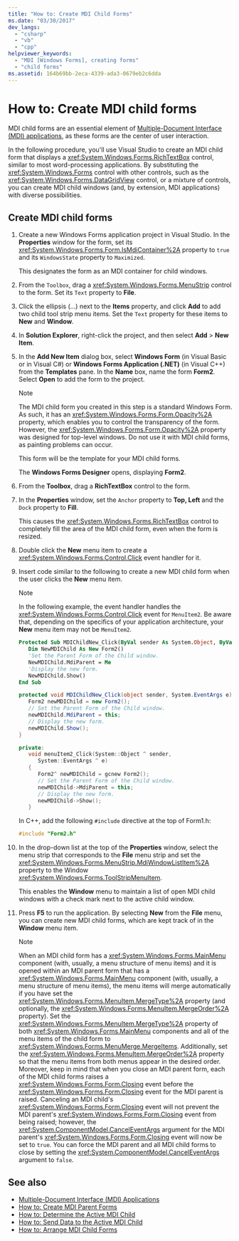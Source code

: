 ```yaml
---
title: "How to: Create MDI Child Forms"
ms.date: "03/30/2017"
dev_langs:
  - "csharp"
  - "vb"
  - "cpp"
helpviewer_keywords:
  - "MDI [Windows Forms], creating forms"
  - "child forms"
ms.assetid: 164b69bb-2eca-4339-ada3-0679eb2c6dda
---
```

# How to: Create MDI child forms

MDI child forms are an essential element of [Multiple-Document Interface (MDI) applications](multiple-document-interface-mdi-applications.md), as these forms are the center of user interaction.

In the following procedure, you'll use Visual Studio to create an MDI child form that displays a <xref:System.Windows.Forms.RichTextBox> control, similar to most word-processing applications. By substituting the <xref:System.Windows.Forms> control with other controls, such as the <xref:System.Windows.Forms.DataGridView> control, or a mixture of controls, you can create MDI child windows (and, by extension, MDI applications) with diverse possibilities.

## Create MDI child forms

1. Create a new Windows Forms application project in Visual Studio. In the **Properties** window for the form, set its <xref:System.Windows.Forms.Form.IsMdiContainer%2A> property to `true` and its `WindowsState` property to `Maximized`.

   This designates the form as an MDI container for child windows.

2. From the `Toolbox`, drag a <xref:System.Windows.Forms.MenuStrip> control to the form. Set its `Text` property to **File**.

3. Click the ellipsis (…) next to the **Items** property, and click **Add** to add two child tool strip menu items. Set the `Text` property for these items to **New** and **Window**.

4. In **Solution Explorer**, right-click the project, and then select **Add** > **New Item**.

5. In the **Add New Item** dialog box, select **Windows Form** (in Visual Basic or in Visual C#) or **Windows Forms Application (.NET)** (in Visual C++) from the **Templates** pane. In the **Name** box, name the form **Form2**. Select **Open** to add the form to the project.

    > [!NOTE]
    > The MDI child form you created in this step is a standard Windows Form. As such, it has an <xref:System.Windows.Forms.Form.Opacity%2A> property, which enables you to control the transparency of the form. However, the <xref:System.Windows.Forms.Form.Opacity%2A> property was designed for top-level windows. Do not use it with MDI child forms, as painting problems can occur.

     This form will be the template for your MDI child forms.

     The **Windows Forms Designer** opens, displaying **Form2**.

6. From the **Toolbox**, drag a **RichTextBox** control to the form.

7. In the **Properties** window, set the `Anchor` property to **Top, Left** and the `Dock` property to **Fill**.

   This causes the <xref:System.Windows.Forms.RichTextBox> control to completely fill the area of the MDI child form, even when the form is resized.

8. Double click the **New** menu item to create a <xref:System.Windows.Forms.Control.Click> event handler for it.

9. Insert code similar to the following to create a new MDI child form when the user clicks the **New** menu item.

   > [!NOTE]
   > In the following example, the event handler handles the <xref:System.Windows.Forms.Control.Click> event for `MenuItem2`. Be aware that, depending on the specifics of your application architecture, your **New** menu item may not be `MenuItem2`.

    ```vb
    Protected Sub MDIChildNew_Click(ByVal sender As System.Object, ByVal e As System.EventArgs) Handles MenuItem2.Click
       Dim NewMDIChild As New Form2()
       'Set the Parent Form of the Child window.
       NewMDIChild.MdiParent = Me
       'Display the new form.
       NewMDIChild.Show()
    End Sub
    ```

    ```csharp
    protected void MDIChildNew_Click(object sender, System.EventArgs e){
       Form2 newMDIChild = new Form2();
       // Set the Parent Form of the Child window.
       newMDIChild.MdiParent = this;
       // Display the new form.
       newMDIChild.Show();
    }
    ```

    ```cpp
    private:
       void menuItem2_Click(System::Object ^ sender,
          System::EventArgs ^ e)
       {
          Form2^ newMDIChild = gcnew Form2();
          // Set the Parent Form of the Child window.
          newMDIChild->MdiParent = this;
          // Display the new form.
          newMDIChild->Show();
       }
    ```

   In C++, add the following `#include` directive at the top of Form1.h:

   ```cpp
   #include "Form2.h"
   ```

10. In the drop-down list at the top of the **Properties** window, select the menu strip that corresponds to the **File** menu strip and set the <xref:System.Windows.Forms.MenuStrip.MdiWindowListItem%2A> property to the Window <xref:System.Windows.Forms.ToolStripMenuItem>.

    This enables the **Window** menu to maintain a list of open MDI child windows with a check mark next to the active child window.

11. Press **F5** to run the application. By selecting **New** from the **File** menu, you can create new MDI child forms, which are kept track of in the **Window** menu item.

    > [!NOTE]
    > When an MDI child form has a <xref:System.Windows.Forms.MainMenu> component (with, usually, a menu structure of menu items) and it is opened within an MDI parent form that has a <xref:System.Windows.Forms.MainMenu> component (with, usually, a menu structure of menu items), the menu items will merge automatically if you have set the <xref:System.Windows.Forms.MenuItem.MergeType%2A> property (and optionally, the <xref:System.Windows.Forms.MenuItem.MergeOrder%2A> property). Set the <xref:System.Windows.Forms.MenuItem.MergeType%2A> property of both <xref:System.Windows.Forms.MainMenu> components and all of the menu items of the child form to <xref:System.Windows.Forms.MenuMerge.MergeItems>. Additionally, set the <xref:System.Windows.Forms.MenuItem.MergeOrder%2A> property so that the menu items from both menus appear in the desired order. Moreover, keep in mind that when you close an MDI parent form, each of the MDI child forms raises a <xref:System.Windows.Forms.Form.Closing> event before the <xref:System.Windows.Forms.Form.Closing> event for the MDI parent is raised. Canceling an MDI child's <xref:System.Windows.Forms.Form.Closing> event will not prevent the MDI parent's <xref:System.Windows.Forms.Form.Closing> event from being raised; however, the <xref:System.ComponentModel.CancelEventArgs> argument for the MDI parent's <xref:System.Windows.Forms.Form.Closing> event will now be set to `true`. You can force the MDI parent and all MDI child forms to close by setting the <xref:System.ComponentModel.CancelEventArgs> argument to `false`.

## See also

- [Multiple-Document Interface (MDI) Applications](multiple-document-interface-mdi-applications.md)
- [How to: Create MDI Parent Forms](how-to-create-mdi-parent-forms.md)
- [How to: Determine the Active MDI Child](how-to-determine-the-active-mdi-child.md)
- [How to: Send Data to the Active MDI Child](how-to-send-data-to-the-active-mdi-child.md)
- [How to: Arrange MDI Child Forms](how-to-arrange-mdi-child-forms.md)
